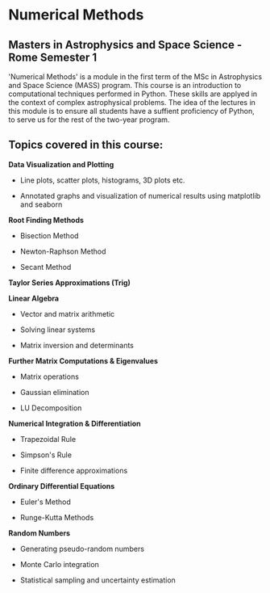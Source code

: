 # Numerical Methods
## Masters in Astrophysics and Space Science - Rome Semester 1

'Numerical Methods'  is a module in the first term of the MSc in Astrophysics and Space Science (MASS) program. This course is an introduction to computational techniques performed in Python. These skills are applyed in the context of complex astrophysical problems. The idea of the lectures in this module is to ensure all students have a suffient proficiency of Python, to serve us for the rest of the two-year program.

## Topics covered in this course:

**Data Visualization and Plotting**

- Line plots, scatter plots, histograms, 3D plots etc.

- Annotated graphs and visualization of numerical results using matplotlib and seaborn

**Root Finding Methods**

- Bisection Method

- Newton-Raphson Method

- Secant Method

**Taylor Series Approximations (Trig)**

**Linear Algebra**

- Vector and matrix arithmetic

- Solving linear systems

- Matrix inversion and determinants

**Further Matrix Computations & Eigenvalues**

- Matrix operations

- Gaussian elimination

- LU Decomposition


**Numerical Integration & Differentiation**

- Trapezoidal Rule

- Simpson's Rule

- Finite difference approximations

  
**Ordinary Differential Equations**

- Euler's Method

- Runge-Kutta Methods

**Random Numbers** 

- Generating pseudo-random numbers

- Monte Carlo integration

- Statistical sampling and uncertainty estimation

